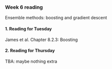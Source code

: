 ### Week 6 reading

Ensemble methods: boosting and gradient descent



#### 1. Reading for Tuesday

James et al. Chapter 8.2.3: Boosting



#### 2. Reading for Thursday
TBA: maybe nothing extra
